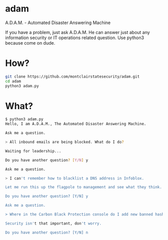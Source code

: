 # adam
A.D.A.M. - Automated Disaster Answering Machine

If you have a problem, just ask A.D.A.M. He can answer just about any information security or IT operations related question. Use python3 because come on dude.

# How?

```bash
git clone https://github.com/montclairstatesecurity/adam.git
cd adam
python3 adam.py
```

# What?

```bash
$ python3 adam.py
Hello, I am A.D.A.M., The Automated Disaster Answering Machine.

Ask me a question.

> All inbound emails are being blocked. What do I do?

Waiting for leadership...

Do you have another question? [Y/N] y

Ask me a question.

> I can't remember how to blacklist a DNS address in Infoblox.

Let me run this up the flagpole to management and see what they think.

Do you have another question? [Y/N] y

Ask me a question.

> Where in the Carbon Black Protection console do I add new banned hashes?

Security isn't that important, don't worry.

Do you have another question? [Y/N] n

```

